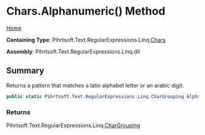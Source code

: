 # Chars\.Alphanumeric\(\) Method

[Home](../../../../../../README.md)

**Containing Type**: Pihrtsoft\.Text\.RegularExpressions\.Linq\.[Chars](../README.md)

**Assembly**: Pihrtsoft\.Text\.RegularExpressions\.Linq\.dll

## Summary

Returns a pattern that matches a latin alphabet letter or an arabic digit\.

```csharp
public static Pihrtsoft.Text.RegularExpressions.Linq.CharGrouping Alphanumeric()
```

### Returns

Pihrtsoft\.Text\.RegularExpressions\.Linq\.[CharGrouping](../../CharGrouping/README.md)

